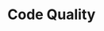 <div id="title">

# Code Quality
</div>

<div id="body">

<include src="introduction/container-inParent-asPanel.md" boilerplate />
<include src="maximiseReadability/container-inParent-asPanel.md" boilerplate />
<include src="followStandard/container-inParent-asPanel.md" boilerplate />
<include src="nameWell/container-inParent-asPanel.md" boilerplate />
<include src="avoidShortcuts/container-inParent-asPanel.md" boilerplate />
<include src="commentMinimally/container-inParent-asPanel.md" boilerplate />

</div>